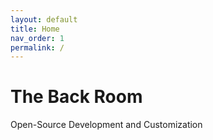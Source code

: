 ```yaml
---
layout: default
title: Home
nav_order: 1
permalink: /
---
```


<h1>The Back Room</h1>
<p>Open-Source Development and Customization</p>
